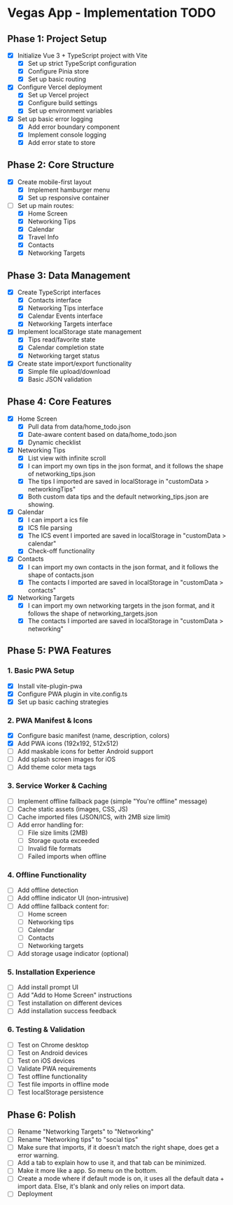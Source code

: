 # Vegas App - Implementation TODO

## Phase 1: Project Setup
- [x] Initialize Vue 3 + TypeScript project with Vite
  - [x] Set up strict TypeScript configuration
  - [x] Configure Pinia store
  - [x] Set up basic routing
- [x] Configure Vercel deployment
  - [x] Set up Vercel project
  - [x] Configure build settings
  - [x] Set up environment variables
- [x] Set up basic error logging
  - [x] Add error boundary component
  - [x] Implement console logging
  - [x] Add error state to store

## Phase 2: Core Structure
- [x] Create mobile-first layout
  - [x] Implement hamburger menu
  - [x] Set up responsive container
- [ ] Set up main routes:
  - [x] Home Screen
  - [x] Networking Tips
  - [x] Calendar
  - [x] Travel Info
  - [x] Contacts
  - [x] Networking Targets

## Phase 3: Data Management
- [x] Create TypeScript interfaces
  - [x] Contacts interface
  - [x] Networking Tips interface
  - [x] Calendar Events interface
  - [x] Networking Targets interface
- [x] Implement localStorage state management
  - [x] Tips read/favorite state
  - [x] Calendar completion state
  - [x] Networking target status
- [x] Create state import/export functionality
  - [x] Simple file upload/download
  - [x] Basic JSON validation

## Phase 4: Core Features
- [x] Home Screen
  - [x] Pull data from data/home_todo.json
  - [x] Date-aware content based on data/home_todo.json
  - [x] Dynamic checklist
- [x] Networking Tips
  - [x] List view with infinite scroll
  - [x] I can import my own tips in the json format, and it follows the shape of networking_tips.json
  - [x] The tips I imported are saved in localStorage in "customData > networkingTips" 
  - [x] Both custom data tips and the default networking_tips.json are showing.
- [x] Calendar
  - [x] I can import a ics file
  - [x] ICS file parsing
  - [x] The ICS event I imported are saved in localStorage in "customData > calendar" 
  - [x] Check-off functionality
- [x] Contacts
  - [x] I can import my own contacts in the json format, and it follows the shape of contacts.json
  - [x] The contacts I imported are saved in localStorage in "customData > contacts" 
- [x] Networking Targets
  - [x] I can import my own networking targets in the json format, and it follows the shape of networking_targets.json
  - [x] The contacts I imported are saved in localStorage in "customData > networking" 

## Phase 5: PWA Features
### 1. Basic PWA Setup
- [x] Install vite-plugin-pwa
- [x] Configure PWA plugin in vite.config.ts
- [x] Set up basic caching strategies

### 2. PWA Manifest & Icons
- [x] Configure basic manifest (name, description, colors)
- [x] Add PWA icons (192x192, 512x512)
- [ ] Add maskable icons for better Android support
- [ ] Add splash screen images for iOS
- [ ] Add theme color meta tags

### 3. Service Worker & Caching
- [ ] Implement offline fallback page (simple "You're offline" message)
- [ ] Cache static assets (images, CSS, JS)
- [ ] Cache imported files (JSON/ICS, with 2MB size limit)
- [ ] Add error handling for:
  - [ ] File size limits (2MB)
  - [ ] Storage quota exceeded
  - [ ] Invalid file formats
  - [ ] Failed imports when offline

### 4. Offline Functionality
- [ ] Add offline detection
- [ ] Add offline indicator UI (non-intrusive)
- [ ] Add offline fallback content for:
  - [ ] Home screen
  - [ ] Networking tips
  - [ ] Calendar
  - [ ] Contacts
  - [ ] Networking targets
- [ ] Add storage usage indicator (optional)

### 5. Installation Experience
- [ ] Add install prompt UI
- [ ] Add "Add to Home Screen" instructions
- [ ] Test installation on different devices
- [ ] Add installation success feedback

### 6. Testing & Validation
- [ ] Test on Chrome desktop
- [ ] Test on Android devices
- [ ] Test on iOS devices
- [ ] Validate PWA requirements
- [ ] Test offline functionality
- [ ] Test file imports in offline mode
- [ ] Test localStorage persistence

## Phase 6: Polish
- [ ] Rename "Networking Targets" to "Networking"
- [ ] Rename "Networking tips" to "social tips"
- [ ] Make sure that imports, if it doesn't match the right shape, does get a error warning.
- [ ] Add a tab to explain how to use it, and that tab can be minimized.
- [ ] Make it more like a app. So menu on the bottom.
- [ ] Create a mode where if default mode is on, it uses all the default data + import data. Else, it's blank and only relies on import data.
- [ ] Deployment 